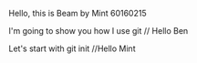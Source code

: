
Hello, this is Beam by Mint 60160215

I'm going to show you how I use git // Hello Ben


Let's start with git init //Hello Mint
